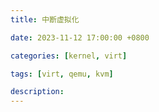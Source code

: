 ```yaml
---
title: 中断虚拟化

date: 2023-11-12 17:00:00 +0800

categories: [kernel, virt]

tags: [virt, qemu, kvm]

description: 
---
```


